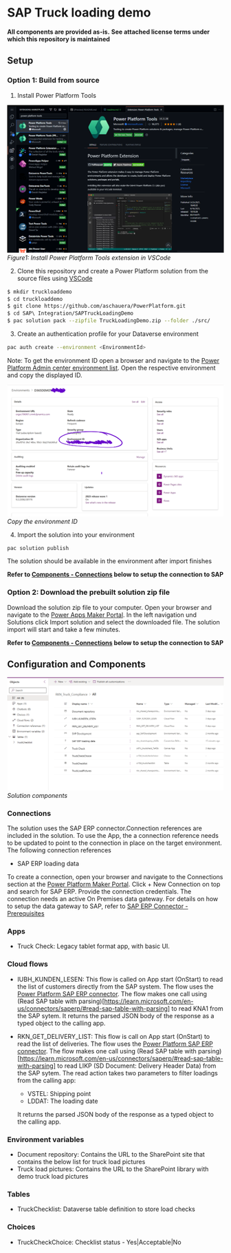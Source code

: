 # SAP Truck loading demo

**All components are provided as-is.**
**See attached license terms under which this repository is maintained**

## Setup

### Option 1: Build from source


1. Install Power Platform Tools

![Install Power Platform Tools in VSCode](./img/1_InstallPowerPlatformToolsVSCode.png)
*Figure1: Install Power Platform Tools extension in VSCode*


2. Clone this repository and create a Power Platform solution from the source files using [VSCode](https://code.visualstudio.com)

```bash
$ mkdir truckloaddemo
$ cd truckloaddemo
$ git clone https://github.com/aschauera/PowerPlatform.git
$ cd SAP\ Integration/SAPTruckLoadingDemo
$ pac solution pack --zipfile TruckLoadingDemo.zip --folder ./src/
```

3. Create an authentication profile for your Dataverse environment
```bash
pac auth create --environment <EnvironmentId>
```
Note: To get the environment ID open a browser and navigate to the [Power Platform Admin center environment list](https://admin.powerplatform.microsoft.com/environments). Open the respective environment and copy the displayed ID.

![Copy environment ID](./img/2_CopyEnvironmentID.png)
*Copy the environment ID*

4. Import the solution into your environment
```bash
pac solution publish
```
The solution should be available in the environment after import finishes

**Refer to [Components - Connections](#connections) below to setup the connection to SAP**

### Option 2: Download the prebuilt solution zip file

Download the solution zip file to your computer. Open your browser and navigate to the [Power Apps Maker Portal](https://make.powerapps.com). In the left navigation und Solutions click Import solution and select the downloaded file.
The solution import will start and take a few minutes.

**Refer to [Components - Connections](#connections) below to setup the connection to SAP**

## Configuration and Components

![Soltiion components](./img/3_SolutionContents.png)
*Solution components*

### Connections

The solution uses the SAP ERP connector.Connection references are included in the solution. 
To use the App, the a connection reference needs to be updated to point to the connection in place on the target environment.
The following connection references
- SAP ERP loading data

To create a connection, open your browser and navigate to the Connections section at the [Power Platform Maker Portal](https://make.powerapps.com).
Click + New Connection on top and search for SAP ERP. Provide the connection credentials. The connection needs an active On Premises data gateway. For details on how to setup the data gateway to SAP, refer to [SAP ERP Connector - Prerequisites](https://learn.microsoft.com/en-us/connectors/saperp/#pre-requisites)

### Apps
- Truck Check: Legacy tablet format app, with basic UI.

### Cloud flows

- IUBH_KUNDEN_LESEN: This flow is called on App start (OnStart) to read the list of customers directly from the SAP system.
The flow uses the [Power Platform SAP ERP connector](https://learn.microsoft.com/en-us/connectors/saperp/). The flow makes one call using (Read SAP table with parsing)[https://learn.microsoft.com/en-us/connectors/saperp/#read-sap-table-with-parsing] to read KNA1 from the SAP sytem. It returns the parsed JSON body of the response as a typed object to the calling app.

- RKN_GET_DELIVERY_LIST: This flow is call on App start (OnStart) to read the list of deliveries. 
The flow uses the [Power Platform SAP ERP connector](https://learn.microsoft.com/en-us/connectors/saperp/). The flow makes one call using (Read SAP table with parsing)[https://learn.microsoft.com/en-us/connectors/saperp/#read-sap-table-with-parsing] to read LIKP (SD Document: Delivery Header Data) from the SAP sytem. The read action takes two parameters to filter loadings from the calling app:
    - VSTEL: Shipping point
    - LDDAT: The loading date

    It returns the parsed JSON body of the response as a typed object to the calling app.

### Environment variables

- Document repository: Contains the URL to the SharePoint site that contains the below list for truck load pictures 
- Truck load pictures: Contains the URL to the SharePoint library with demo truck load pictures

### Tables
- TruckChecklist: Dataverse table definition to store load checks

### Choices
- TruckCheckChoice: Checklist status - Yes|Acceptable|No
